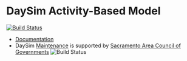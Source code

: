 # DaySim Activity-Based Model

[![Build Status](https://dev.azure.com/ResourceSystemsGroup/Modeling%20Software/_apis/build/status/RSGInc.DaySim?branchName=develop)](https://dev.azure.com/ResourceSystemsGroup/Modeling%20Software/_build/latest?definitionId=6&branchName=develop)

  - [Documentation](https://github.com/RSGInc/DaySim/wiki)
  - DaySim [Maintenance](https://github.com/RSGInc/DaySim/wiki/Maintenance) is supported by [Sacramento Area Council of Governments](https://www.sacog.org) ![Build Status](https://dev.azure.com/ResourceSystemsGroup/Modeling%20Software/_apis/build/status/RSGInc.DaySim?branchName=develop)

